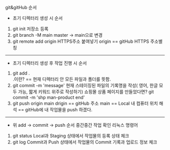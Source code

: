git&gitHub 순서

* 초기 디렉터리 생성 시 순서

1. git init 저장소 등록
2. git branch -M main
    master -> main으로 변경
3. git remote add origin HTTPS주소 붙여넣기
    origin == gitHub HTTPS 주소별칭

-----------------------------------------------
* 초기 디렉터리 생성 후 작업 진행 시 순서

1. git add .<br>
    .이란? == 현재 디렉터리 안 모든 파일과 폴더를 뜻함.
2. git commit -m 'message'
    현재 스테이징된 파일의 기록명을 작성( 영어, 한글 모두 가능, 짧게 키워드 위주로 작성하기)
    쇼핑몰 상품 페이지를 만들었다면?
    git commit -m 'shp man-product end'
3. git push origin main
    drigin == gitHub 주소
    main == Local 내 컴퓨터 위치
    해석 == gitHub에 내 작업물을 push 하겠다.
-------------------------------------------

* 위 add -> commit -> push 순서 중간중간 작업 확인 리눅스 명령어

1. git status
    Local과 Staging 상태에서 작업물의 등록 상태 체크
2. git log
    Commit과 Push 상태에서 작업물의 Commit 기록과 업로드 정보 체크